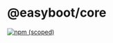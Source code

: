 # @easyboot/core

[![npm (scoped)](https://img.shields.io/npm/v/@easyboot/core.svg)](https://www.npmjs.com/package/@easyboot/core)